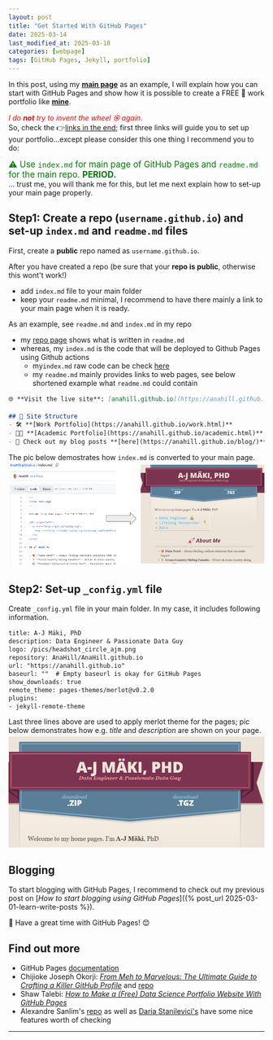 ```yaml
---
layout: post
title: "Get Started With GitHub Pages"
date: 2025-03-14 
last_modified_at: 2025-03-18
categories: [webpage]
tags: [GitHub Pages, Jekyll, portfolio]
---
```


In this post, using my [**main page**](https://anahill.github.io/) as an example, I will explain how you can start with GitHub Pages and show how it is possible to create a FREE 🤑 work portfolio like [**mine**](https://anahill.github.io/work.html).

<span style="color:red"> *I do **not** try to invent the wheel 𖥞 again*. </span>  
So, check the 👉[links in the end](#ref); first three links will guide you to set up your portfolio...except please consider this one thing I recommend you to do: 

<span style="color:green; font-size: 1.2em;"> ⚠️ Use `index.md` for main page of GitHub Pages and `readme.md` for the main repo. **PERIOD.** </span>  
... trust me, you will thank me for this, but let me next explain how to set-up your main page properly.

## Step1: Create a repo (`username.github.io`) and set-up `index.md` and `readme.md` files
First, create a **public** repo named as `username.github.io`.

After you have created a repo (be sure that your **repo is public**, otherwise this wont't work!)
- add `index.md` file to your main folder 
- keep your `readme.md` minimal, I recommend to have there mainly a link to your main page when it is ready.

As an example, see `readme.md` and `index.md` in my repo
- my [repo page](https://github.com/AnaHill/AnaHill.github.io "https://github.com/AnaHill/AnaHill.github.io") shows what is written in `readme.md`
- whereas, my `index.md` is the code that will be deployed to Github Pages using Github actions
  - my`index.md` raw code can be check [here](https://github.com/AnaHill/AnaHill.github.io/blob/main/index.md?plain=1 "https://github.com/AnaHill/AnaHill.github.io/blob/main/index.md?plain=1") 
  - my `readme.md` mainly provides links to web pages, see below shortened example what `readme.md` could contain

```markdown
🌐 **Visit the live site**: [anahill.github.io](https://anahill.github.io/ "my personal website")  

## 📂 Site Structure
- 🛠️ **[Work Portfolio](https://anahill.github.io/work.html)** 
- 👨‍🔬 **[Academic Portfolio](https://anahill.github.io/academic.html)** 
- 📝 Check out my blog posts **[here](https://anahill.github.io/blog/)**  
```

The pic below demostrates how `index.md` is converted to your main page.
![index.md to page](/pics/posts/How_indexmd_shows_as_page.png "how index.md is converted to page")

## Step2: Set-up `_config.yml` file
Create `_config.yml` file in your main folder. In my case, it includes following information.

```
title: A-J Mäki, PhD
description: Data Engineer & Passionate Data Guy 
logo: /pics/headshot_circle_ajm.png
repository: AnaHill/AnaHill.github.io
url: "https://anahill.github.io"
baseurl: ""  # Empty baseurl is okay for GitHub Pages
show_downloads: true
remote_theme: pages-themes/merlot@v0.2.0
plugins:
- jekyll-remote-theme
```
Last three lines above are used to apply merlot theme for the pages; pic below demonstrates how e.g. _title_ and _description_ are shown on your page.
![title and description](/pics/posts/how_title_and_description_is_showed.png "how title and description are shown on page using merlot theme")

## Blogging
To start blogging with GitHub Pages,  I recommend to check out my previous post on [_How to start blogging using GitHub Pages_]({% post_url 2025-03-01-learn-write-posts %}).

📝 Have a great time with GitHub Pages! 😊

## <span id="ref"> Find out more </span>
- GitHub Pages [documentation](https://pages.github.com/)
- Chijioke Joseph Okorji: [_From Meh to Marvelous: The Ultimate Guide to Crafting a Killer GitHub Profile_](https://medium.com/@chijiokeokorji/from-meh-to-marvelous-the-ultimate-guide-to-crafting-a-killer-github-profile-8dd3f6c6d602) and [repo](https://github.com/ChijiokeOkorji/ChijiokeOkorji)
- Shaw Talebi: [_How to Make a (Free) Data Science Portfolio Website With GitHub Pages_](https://medium.com/the-data-entrepreneurs/how-to-make-a-free-data-science-portfolio-website-with-github-pages-aa1e4965e155)
- Alexandre Sanlim's [repo](https://github.com/alexandresanlim/) as well as [Daria Stanilevici's](https://github.com/daria-stanilevici/daria-stanilevici) have some nice features worth of checking

--- 
